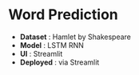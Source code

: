 # Word Prediction
- **Dataset** : Hamlet by Shakespeare
- **Model** : LSTM RNN
- **UI** : Streamlit
- **Deployed** : via Streamlit